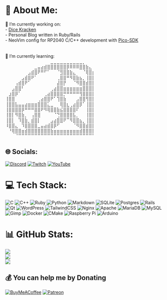 # 💫 About Me:
🔭 I’m currently working on: <br>- [Dice Kracken](https://github.com/LostinTimeandspaceYT/DiceKracken/tree/master/v0.2)<br>- Personal Blog written in Ruby/Rails<br>- NeoVim config for RP2040 C/C++ development with [Pico-SDK](https://github.com/raspberrypi/pico-sdk)<br><br><br>🌱 I’m currently learning:<br>⠀⠀⠀⠀⠀⠀⠀⠀⠀⠀⠀⠀⠀⠀⣀⣀⣀⣀⣀⣀⣀⣀⣀⣀⡀⠀⠀⠀<br>⠀⠀⠀⠀⠀⠀⠀⠀⠀⣀⣤⣴⣾⣿⣿⣿⣿⣿⣿⡿⠿⠿⠿⣿⣿⣷⣄⠀<br>⠀⠀⠀⠀⠀⠀⠀⣠⣾⣿⠟⠛⠋⠁⠀⠀⠈⣻⣿⣿⣷⣄⠀⠀⠈⢿⣿⡆<br>⠀⠀⠀⠀⠀⣠⣾⣿⠟⠁⠀⠀⠀⠀⠀⠀⢀⣿⣿⠛⠻⣿⣷⣦⡀⢸⣿⡇<br>⠀⠀⠀⢠⣾⣿⠟⠁⠀⠀⠀⠀⠀⠀⠀⠀⣼⣿⡟⠀⠀⠈⠻⣿⣿⣾⣿⡇<br>⠀⠀⣠⣿⣿⠃⠀⠀⠀⠀⠀⠀⠀⠀⢀⣴⣿⣿⣶⣶⣶⣶⣶⣶⣿⣿⣿⡇<br>⠀⣰⣿⡿⠁⠀⠀⠀⠀⠀⠀⠀⢀⣴⣿⣿⣿⣿⡛⠛⠛⠛⠛⢻⣿⣿⣿⡇<br>⢸⣿⣿⠀⠀⠀⠀⠀⠀⠀⢀⣴⣿⣿⠟⠁⢹⣿⣷⠀⠀⠀⣠⣿⣿⢻⣿⡇<br>⢸⣿⣿⣧⣤⣤⣴⣶⣶⣶⣿⣿⣿⣅⣀⠀⠀⢿⣿⣆⢀⣴⣿⡿⠁⢸⣿⡇<br>⢸⣿⣿⣿⣿⡿⠛⠛⠛⣿⣿⠟⠻⢿⣿⣿⣷⣮⣿⣿⣿⣿⠏⠀⠀⢸⣿⡇<br>⢸⣿⡇⠻⣿⣷⡀⠀⢠⣿⣿⠀⠀⠀⠀⠈⢙⣿⣿⣿⣿⣧⡀⠀⠀⢸⣿⡇<br>⢸⣿⡇⠀⠹⣿⣷⡀⣾⣿⡇⠀⠀⠀⣠⣴⣿⣿⠟⠉⠻⣿⣿⣦⡀⢸⣿⡇<br>⠸⣿⣿⣄⠀⠹⣿⣿⣿⣿⣀⣤⣴⣾⣿⡿⠋⠀⠀⠀⠀⠈⠻⣿⣿⣾⣿⡇<br>⠀⠘⢿⣿⣿⣶⣾⣿⣿⣿⣿⣿⣿⣿⣷⣶⣶⣶⣶⣶⣶⣶⣶⣾⣿⣿⣿⡇<br>⠀⠀⠀⠈⠉⠉⠉⠉⠉⠉⠉⠉⠉⠉⠉⠉⠉⠉⠉⠉⠉⠉⠉⠉⠉⠉⠉⠁<br>


## 🌐 Socials:
[![Discord](https://img.shields.io/badge/Discord-%237289DA.svg?logo=discord&logoColor=white)](https://discord.gg/twAzPsg) [![Twitch](https://img.shields.io/badge/Twitch-%239146FF.svg?logo=Twitch&logoColor=white)](https://twitch.tv/TheGreatOldOnesGaming) [![YouTube](https://img.shields.io/badge/YouTube-%23FF0000.svg?logo=YouTube&logoColor=white)](https://youtube.com/@TheGreatOldOnesGaming) 

# 💻 Tech Stack:
![C](https://img.shields.io/badge/c-%2300599C.svg?style=for-the-badge&logo=c&logoColor=white) ![C++](https://img.shields.io/badge/c++-%2300599C.svg?style=for-the-badge&logo=c%2B%2B&logoColor=white) ![Ruby](https://img.shields.io/badge/ruby-%23CC342D.svg?style=for-the-badge&logo=ruby&logoColor=white) ![Python](https://img.shields.io/badge/python-3670A0?style=for-the-badge&logo=python&logoColor=ffdd54) ![Markdown](https://img.shields.io/badge/markdown-%23000000.svg?style=for-the-badge&logo=markdown&logoColor=white) ![SQLite](https://img.shields.io/badge/sqlite-%2307405e.svg?style=for-the-badge&logo=sqlite&logoColor=white) ![Postgres](https://img.shields.io/badge/postgres-%23316192.svg?style=for-the-badge&logo=postgresql&logoColor=white) ![Rails](https://img.shields.io/badge/rails-%23CC0000.svg?style=for-the-badge&logo=ruby-on-rails&logoColor=white) ![Qt](https://img.shields.io/badge/Qt-%23217346.svg?style=for-the-badge&logo=Qt&logoColor=white) ![WordPress](https://img.shields.io/badge/WordPress-%23117AC9.svg?style=for-the-badge&logo=WordPress&logoColor=white) ![TailwindCSS](https://img.shields.io/badge/tailwindcss-%2338B2AC.svg?style=for-the-badge&logo=tailwind-css&logoColor=white) ![Nginx](https://img.shields.io/badge/nginx-%23009639.svg?style=for-the-badge&logo=nginx&logoColor=white) ![Apache](https://img.shields.io/badge/apache-%23D42029.svg?style=for-the-badge&logo=apache&logoColor=white) ![MariaDB](https://img.shields.io/badge/MariaDB-003545?style=for-the-badge&logo=mariadb&logoColor=white) ![MySQL](https://img.shields.io/badge/mysql-%2300000f.svg?style=for-the-badge&logo=mysql&logoColor=white) ![Gimp](https://img.shields.io/badge/Gimp-657D8B?style=for-the-badge&logo=gimp&logoColor=FFFFFF) ![Docker](https://img.shields.io/badge/docker-%230db7ed.svg?style=for-the-badge&logo=docker&logoColor=white) ![CMake](https://img.shields.io/badge/CMake-%23008FBA.svg?style=for-the-badge&logo=cmake&logoColor=white) ![Raspberry Pi](https://img.shields.io/badge/-RaspberryPi-C51A4A?style=for-the-badge&logo=Raspberry-Pi) ![Arduino](https://img.shields.io/badge/-Arduino-00979D?style=for-the-badge&logo=Arduino&logoColor=white)
# 📊 GitHub Stats:
![](https://github-readme-stats.vercel.app/api?username=LostinTimeandspaceYT&theme=shades-of-purple&hide_border=false&include_all_commits=false&count_private=false)<br/>
![](https://github-readme-streak-stats.herokuapp.com/?user=LostinTimeandspaceYT&theme=shades-of-purple&hide_border=false)<br/>
![](https://github-readme-stats.vercel.app/api/top-langs/?username=LostinTimeandspaceYT&theme=shades-of-purple&hide_border=false&include_all_commits=false&count_private=false&layout=compact)

  ## 💰 You can help me by Donating
  [![BuyMeACoffee](https://img.shields.io/badge/Buy%20Me%20a%20Coffee-ffdd00?style=for-the-badge&logo=buy-me-a-coffee&logoColor=black)](https://buymeacoffee.com/lostintimeandspace) [![Patreon](https://img.shields.io/badge/Patreon-F96854?style=for-the-badge&logo=patreon&logoColor=white)](https://patreon.com/TheGreatOldOnesGaming) 

  
<!-- Proudly created with GPRM ( https://gprm.itsvg.in ) -->
